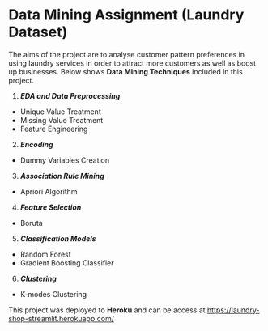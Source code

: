 # Data Mining Assignment (Laundry Dataset)
The aims of the project are to analyse customer pattern preferences in using laundry services in order to attract more customers as well as boost up businesses. 
Below shows **Data Mining Techniques** included in this project.

1. __*EDA and Data Preprocessing*__ 
  - Unique Value Treatment
  - Missing Value Treatment
  - Feature Engineering
 
2. __*Encoding*__
  - Dummy Variables Creation
 
3. __*Association Rule Mining*__
  - Apriori Algorithm

4. __*Feature Selection*__
  - Boruta

5. __*Classification Models*__
  - Random Forest
  - Gradient Boosting Classifier

6. __*Clustering*__
  - K-modes Clustering

This project was deployed to **Heroku** and can be access at https://laundry-shop-streamlit.herokuapp.com/ 
